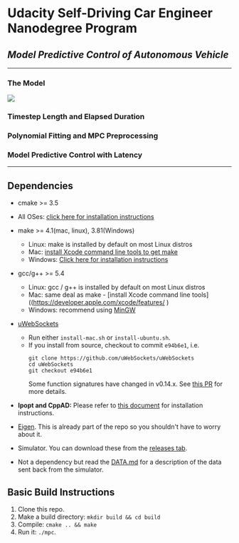 # Udacity Self-Driving Car Engineer Nanodegree Program
  
## *Model Predictive Control of Autonomous Vehicle*
  
---
  
  
### The Model
  
<img src="https://latex.codecogs.com/gif.latex?&#x5C;vec{x}_t%20=%20&#x5C;left(%20&#x5C;begin{array}{c}	x_t&#x5C;&#x5C;%20%20%20%20y_t&#x5C;&#x5C;%20%20%20%20&#x5C;psi_t&#x5C;&#x5C;%20%20%20%20cte_t&#x5C;&#x5C;%20%20%20%20&#x5C;Delta&#x5C;psi_t	&#x5C;end{array}&#x5C;right),%20&#x5C;vec{u}_t%20=%20&#x5C;left(%20&#x5C;begin{array}{c}	&#x5C;delta_t&#x5C;&#x5C;%20%20%20%20a_t	&#x5C;end{array}&#x5C;right)"/>
  
  
### Timestep Length and Elapsed Duration
  
  
  
  
### Polynomial Fitting and MPC Preprocessing
  
  
  
  
### Model Predictive Control with Latency
  
  
  
  
  
---
## Dependencies
  
  
* cmake >= 3.5
 * All OSes: [click here for installation instructions](https://cmake.org/install/ )
* make >= 4.1(mac, linux), 3.81(Windows)
  * Linux: make is installed by default on most Linux distros
  * Mac: [install Xcode command line tools to get make](https://developer.apple.com/xcode/features/ )
  * Windows: [Click here for installation instructions](http://gnuwin32.sourceforge.net/packages/make.htm )
* gcc/g++ >= 5.4
  * Linux: gcc / g++ is installed by default on most Linux distros
  * Mac: same deal as make - [install Xcode command line tools]((https://developer.apple.com/xcode/features/ )
  * Windows: recommend using [MinGW](http://www.mingw.org/ )
* [uWebSockets](https://github.com/uWebSockets/uWebSockets )
  * Run either `install-mac.sh` or `install-ubuntu.sh`.
  * If you install from source, checkout to commit `e94b6e1`, i.e.
    ```
    git clone https://github.com/uWebSockets/uWebSockets
    cd uWebSockets
    git checkout e94b6e1
    ```
    Some function signatures have changed in v0.14.x. See [this PR](https://github.com/udacity/CarND-MPC-Project/pull/3 ) for more details.
  
* **Ipopt and CppAD:** Please refer to [this document](https://github.com/udacity/CarND-MPC-Project/blob/master/install_Ipopt_CppAD.md ) for installation instructions.
* [Eigen](http://eigen.tuxfamily.org/index.php?title=Main_Page ). This is already part of the repo so you shouldn't have to worry about it.
* Simulator. You can download these from the [releases tab](https://github.com/udacity/self-driving-car-sim/releases ).
* Not a dependency but read the [DATA.md](./DATA.md ) for a description of the data sent back from the simulator.
  
  
## Basic Build Instructions
  
  
1. Clone this repo.
2. Make a build directory: `mkdir build && cd build`
3. Compile: `cmake .. && make`
4. Run it: `./mpc`.
  